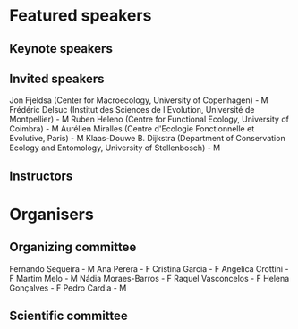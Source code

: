 # Featured speakers

## Keynote speakers


## Invited speakers
Jon Fjeldsa (Center for Macroecology, University of Copenhagen) - M
Frédéric Delsuc (Institut des Sciences de l'Evolution, Université de Montpellier) - M
Ruben Heleno (Centre for Functional Ecology, University of Coimbra) - M
Aurélien Miralles (Centre d'Ecologie Fonctionnelle et Evolutive, Paris) - M
Klaas-Douwe B. Dijkstra (Department of Conservation Ecology and Entomology, University of Stellenbosch) - M

## Instructors


# Organisers


## Organizing committee
Fernando Sequeira - M
Ana Perera - F
Cristina Garcia - F
Angelica Crottini - F
Martim Melo - M
Nádia Moraes-Barros - F
Raquel Vasconcelos - F
Helena Gonçalves - F
Pedro Cardia - M

## Scientific committee
